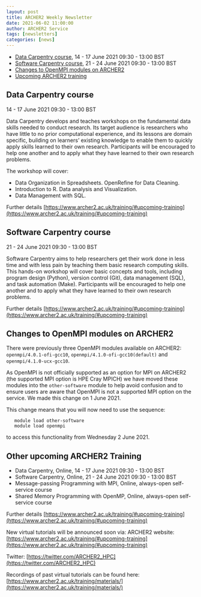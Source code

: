 ```yaml
---
layout: post
title: ARCHER2 Weekly Newsletter
date: 2021-06-02 11:00:00
author: ARCHER2 Service
tags: [newsletters] 
categories: [news]
---
```


 
- [Data Carpentry course](#data-carpentry-course), 14 - 17 June 2021 09:30 - 13:00 BST
- [Software Carpentry course](#software-carpentry-course), 21 - 24 June 2021 09:30 - 13:00 BST
- [Changes to OpenMPI modules on ARCHER2](#changes-to-openmpi-modules-on-archer2)
- [Upcoming ARCHER2 training](#other-upcoming-archer2-training) 


## Data Carpentry course

14 - 17 June 2021 09:30 - 13:00 BST
 
Data Carpentry develops and teaches workshops on the fundamental data skills needed to conduct research. Its target audience is researchers who have little to no prior computational experience, and its lessons are domain specific, building on learners’ existing knowledge to enable them to quickly apply skills learned to their own research. Participants will be encouraged to help one another and to apply what they have learned to their own research problems.

The workshop will cover:

- Data Organization in Spreadsheets. OpenRefine for Data Cleaning.
- Introduction to R. Data analysis and Visualization.
- Data Management with SQL.
	
Further details [https://www.archer2.ac.uk/training/#upcoming-training](https://www.archer2.ac.uk/training/#upcoming-training)


## Software Carpentry course

21 - 24 June 2021 09:30 - 13:00 BST

Software Carpentry aims to help researchers get their work done in less time and with less pain by teaching them basic research computing skills. This hands-on workshop will cover basic concepts and tools, including program design (Python), version control (Git), data management (SQL), and task automation (Make). Participants will be encouraged to help one another and to apply what they have learned to their own research problems.

Further details [https://www.archer2.ac.uk/training/#upcoming-training](https://www.archer2.ac.uk/training/#upcoming-training)


## Changes to OpenMPI modules on ARCHER2

There were previously three OpenMPI modules available on ARCHER2:
`openmpi/4.0.1-ofi-gcc10`, `openmpi/4.1.0-ofi-gcc10(default)` and
`openmpi/4.1.0-ucx-gcc10`. 

As OpenMPI is not officially supported
as an option for MPI on ARCHER2 (the supported MPI option is 
HPE Cray MPICH) we have moved these modules into
the `other-software` module to help avoid confusion and to ensure
users are aware that OpenMPI is not a supported MPI option on 
the service. We made this change on 1 June 2021. 

This change
means that you will now need to use the sequence:

       module load other-software
       module load openmpi

to access this functionality from Wednesday 2 June 2021.


## Other upcoming ARCHER2 Training


- Data Carpentry, Online, 14 - 17 June 2021 09:30 - 13:00 	BST
- Software Carpentry, Online, 21 - 24 June 2021 09:30 - 13:00 BST
- Message-passing Programming with MPI, Online,  always-open self-service course  
- Shared Memory Programming with OpenMP, Online, always-open self-service course


Further details [https://www.archer2.ac.uk/training/#upcoming-training](https://www.archer2.ac.uk/training/#upcoming-training)

New virtual tutorials will be announced soon via: ARCHER2 website: [https://www.archer2.ac.uk/training/#upcoming-training](https://www.archer2.ac.uk/training/#upcoming-training)

Twitter: [https://twitter.com/ARCHER2_HPC](https://twitter.com/ARCHER2_HPC)

Recordings of past virtual tutorials can be found here: [https://www.archer2.ac.uk/training/materials/](https://www.archer2.ac.uk/training/materials/)